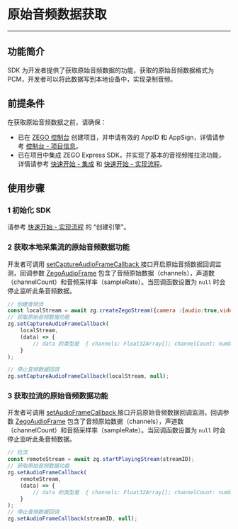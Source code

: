 # 原始音频数据获取

- - -

## 功能简介

SDK 为开发者提供了获取原始音频数据的功能，获取的原始音频数据格式为 PCM，开发者可以将此数据写到本地设备中，实现录制音频。


## 前提条件

在获取原始音频数据之前，请确保：

- 已在 [ZEGO 控制台](https://console.zego.im) 创建项目，并申请有效的 AppID 和 AppSign，详情请参考 [控制台 - 项目信息](/console/project-info)。
- 已在项目中集成 ZEGO Express SDK，并实现了基本的音视频推拉流功能，详情请参考 [快速开始 - 集成](https://doc-zh.zego.im/article/199) 和 [快速开始 - 实现流程](https://doc-zh.zego.im/article/7638)。


## 使用步骤

### 1 初始化 SDK

请参考 [快速开始 - 实现流程](https://doc-zh.zego.im/article/7638#CreateEngine) 的 “创建引擎”。

### 2 获取本地采集流的原始音频数据功能

开发者可调用 [setCaptureAudioFrameCallback ](https://doc-zh.zego.im/article/api?doc=Express_Video_SDK_API~javascript_web~class~ZegoExpressEngine#set-capture-audio-frame-callback) 接口开启原始音频数据回调监测，回调参数 [ZegoAudioFrame](https://doc-zh.zego.im/article/api?doc=Express_Video_SDK_API~javascript_web~interface~ZegoAudioFrame)  包含了音频原始数据（channels），声道数（channelCount）和音频采样率（sampleRate）。当回调函数设置为 `null` 时会停止监听此条音频数据。

```js
// 创建音频流
const localStream = await zg.createZegoStream({camera :{audio:true,video:false}});
// 获取原始音频数据功能
zg.setCaptureAudioFrameCallback(
    localStream,
    (data) => {
        // data 的类型是  { channels: Float32Array[]; channelCount: number; sampleRate: number }
    }
);

// 停止音频数据回调
zg.setCaptureAudioFrameCallback(localStream, null);
```


### 3 获取拉流的原始音频数据功能

开发者可调用 [setAudioFrameCallback ](https://doc-zh.zego.im/article/api?doc=Express_Video_SDK_API~javascript_web~class~ZegoExpressEngine#set-audio-frame-callback) 接口开启原始音频数据回调监测，回调参数 [ZegoAudioFrame](https://doc-zh.zego.im/article/api?doc=Express_Video_SDK_API~javascript_web~interface~ZegoAudioFrame) 包含了音频原始数据（channels），声道数（channelCount）和音频采样率（sampleRate）。当回调函数设置为 `null` 时会停止监听此条音频数据。

```js
// 拉流
const remoteStream = await zg.startPlayingStream(streamID);
// 获取原始音频数据功能
zg.setAudioFrameCallback(
    remoteStream,
    (data) => {
        // data 的类型是  { channels: Float32Array[]; channelCount: number; sampleRate: number }
    }
);
// 停止音频数据回调
zg.setAudioFrameCallback(streamID, null);
```

